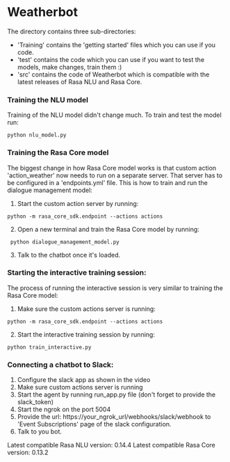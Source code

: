 # Weatherbot 


The directory contains three sub-directories:

- 'Training' contains the 'getting started' files which you can use if you code.
- 'test' contains the code which you can use if you want to test the models, make changes, train them :)
- 'src' contains the code of Weatherbot  which is compatible with the latest releases of Rasa NLU and Rasa Core.




### Training the NLU model

Training of the NLU model didn't change much. To train and test the model run:  

``` python nlu_model.py ```

### Training the Rasa Core model

The biggest change in how Rasa Core model works is that custom action 'action_weather' now needs to run on a separate server. 
That server has to be configured in a 'endpoints.yml' file.  This is how to train and run the dialogue management model:  

1. Start the custom action server by running:  

``` python -m rasa_core_sdk.endpoint --actions actions ```  

2. Open a new terminal and train the Rasa Core model by running:  

``` python dialogue_management_model.py```  
 
3. Talk to the chatbot once it's loaded.  

### Starting the interactive training session:

The process of running the interactive session is very similar to training the Rasa Core model:
1. Make sure the custom actions server is running:  

``` python -m rasa_core_sdk.endpoint --actions actions ```  

2. Start the interactive training session by running:  

``` python train_interactive.py ```  

### Connecting a chatbot to Slack:
1. Configure the slack app as shown in the video  
2. Make sure custom actions server is running  
3. Start the agent by running run_app.py file (don't forget to provide the slack_token)  
4. Start the ngrok on the port 5004  
5. Provide the url: https://your_ngrok_url/webhooks/slack/webhook to 'Event Subscriptions' page of the slack configuration.  
6. Talk to you bot.  


Latest compatible Rasa NLU version: 0.14.4
Latest compatible Rasa Core version: 0.13.2





